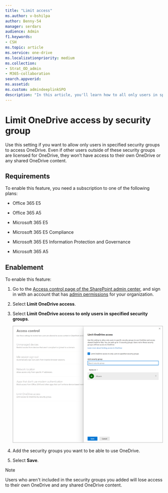```yaml
---
title: "Limit access"
ms.author: v-bshilpa
author: Benny-54
manager: serdars
audience: Admin
f1.keywords:
- CSH
ms.topic: article
ms.service: one-drive
ms.localizationpriority: medium
ms.collection: 
- Strat_OD_admin
- M365-collaboration
search.appverid:
ms.assetid: 
ms.custom: admindeeplinkSPO
description: "In this article, you'll learn how to all only users in specified security groups to access OneDrive."
---
```


# Limit OneDrive access by security group

Use this setting if you want to allow only users in specified security groups to access OneDrive. Even if other users outside of these security groups are licensed for OneDrive, they won’t have access to their own OneDrive or any shared OneDrive content.

## Requirements

To enable this feature, you need a subscription to one of the following plans:

- Office 365 E5

- Office 365 A5

- Microsoft 365 E5

- Microsoft 365 E5 Compliance

- Microsoft 365 E5 Information Protection and Governance

- Microsoft 365 A5

## Enablement

To enable this feature:

1. Go to the <a href="https://go.microsoft.com/fwlink/?linkid=2185071" target="_blank">Access control page of the SharePoint admin center</a>, and sign in with an account that has [admin permissions](/sharepoint/sharepoint-admin-role) for your organization.

2. Select **Limit OneDrive access**.

3. Select **Limit OneDrive access to only users in specified security groups**.

   ![Limit access on the Access control page in the SharePoint admin center](media/limit-access.png)

4. Add the security groups you want to be able to use OneDrive.

5. Select **Save**.

> [!NOTE]
> Users who aren't included in the security groups you added will lose access to their own OneDrive and any shared OneDrive content.
